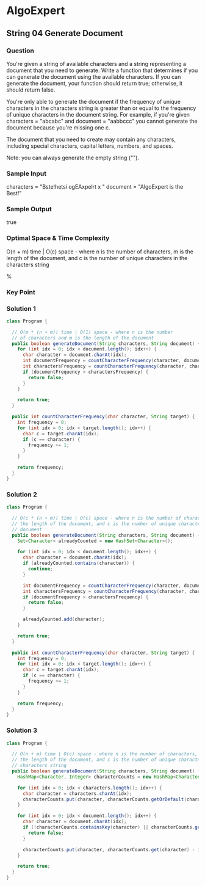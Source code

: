 # AlgoExpert

## String 04 Generate Document

### Question

You're given a string of available characters and a string representing a document that you need to generate. Write a function that determines if you can generate the document using the available characters. If you can generate the document, your function should return true; otherwise, it should return false.

You're only able to generate the document if the frequency of unique characters in the characters string is greater than or equal to the frequency of unique characters in the document string. For example, if you're given characters = "abcabc" and document = "aabbccc" you cannot generate the document because you're missing one c.

The document that you need to create may contain any characters, including special characters, capital letters, numbers, and spaces.

Note: you can always generate the empty string ("").

### Sample Input

characters = "Bste!hetsi ogEAxpelrt x "
document = "AlgoExpert is the Best!"

### Sample Output

true

### Optimal Space & Time Complexity

O(n + m) time | O(c) space - where n is the number of characters, m is the length of the document, and c is the number of unique characters in the characters string

%

### Key Point

### Solution 1

```java
class Program {

  // O(m * (n + m)) time | O(1) space - where n is the number
  // of characters and m is the length of the document
  public boolean generateDocument(String characters, String document) {
    for (int idx = 0; idx < document.length(); idx++) {
      char character = document.charAt(idx);
      int documentFrequency = countCharacterFrequency(character, document);
      int charactersFrequency = countCharacterFrequency(character, characters);
      if (documentFrequency > charactersFrequency) {
        return false;
      }
    }

    return true;
  }

  public int countCharacterFrequency(char character, String target) {
    int frequency = 0;
    for (int idx = 0; idx < target.length(); idx++) {
      char c = target.charAt(idx);
      if (c == character) {
        frequency += 1;
      }
    }

    return frequency;
  }
}

```

### Solution 2

```java
class Program {

  // O(c * (n + m)) time | O(c) space - where n is the number of characters, m is
  // the length of the document, and c is the number of unique characters in the
  // document
  public boolean generateDocument(String characters, String document) {
    Set<Character> alreadyCounted = new HashSet<Character>();

    for (int idx = 0; idx < document.length(); idx++) {
      char character = document.charAt(idx);
      if (alreadyCounted.contains(character)) {
        continue;
      }

      int documentFrequency = countCharacterFrequency(character, document);
      int charactersFrequency = countCharacterFrequency(character, characters);
      if (documentFrequency > charactersFrequency) {
        return false;
      }

      alreadyCounted.add(character);
    }

    return true;
  }

  public int countCharacterFrequency(char character, String target) {
    int frequency = 0;
    for (int idx = 0; idx < target.length(); idx++) {
      char c = target.charAt(idx);
      if (c == character) {
        frequency += 1;
      }
    }

    return frequency;
  }
}

```

### Solution 3

```java
class Program {

  // O(n + m) time | O(c) space - where n is the number of characters, m is
  // the length of the document, and c is the number of unique characters in the
  // characters string
  public boolean generateDocument(String characters, String document) {
    HashMap<Character, Integer> characterCounts = new HashMap<Character, Integer>();

    for (int idx = 0; idx < characters.length(); idx++) {
      char character = characters.charAt(idx);
      characterCounts.put(character, characterCounts.getOrDefault(character, 0) + 1);
    }

    for (int idx = 0; idx < document.length(); idx++) {
      char character = document.charAt(idx);
      if (!characterCounts.containsKey(character) || characterCounts.get(character) == 0) {
        return false;
      }

      characterCounts.put(character, characterCounts.get(character) - 1);
    }

    return true;
  }
}

```
